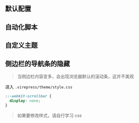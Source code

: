 ## 默认配置

## 自动化脚本

## 自定义主题

## 侧边栏的导航条的隐藏

> 当侧边栏内容变多，会出现浏览器默认的滚动条，这并不美观  

进入 `.virepress/theme/style.css`

```css
::-webkit-scrollbar {
  display: none;
}
```

> 如果要修改样式，请自行学习 css 